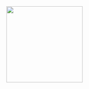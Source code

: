 <div align="center">
    <img height="200px" src="https://github-readme-stats-api-holic-x.vercel.app/api/top-langs/?username=Hauptling12&theme=gruvbox_light&layout=compact"/>
</div>
